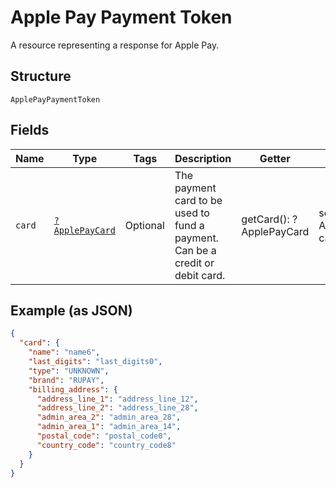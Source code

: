 
# Apple Pay Payment Token

A resource representing a response for Apple Pay.

## Structure

`ApplePayPaymentToken`

## Fields

| Name | Type | Tags | Description | Getter | Setter |
|  --- | --- | --- | --- | --- | --- |
| `card` | [`?ApplePayCard`](../../doc/models/apple-pay-card.md) | Optional | The payment card to be used to fund a payment. Can be a credit or debit card. | getCard(): ?ApplePayCard | setCard(?ApplePayCard card): void |

## Example (as JSON)

```json
{
  "card": {
    "name": "name6",
    "last_digits": "last_digits0",
    "type": "UNKNOWN",
    "brand": "RUPAY",
    "billing_address": {
      "address_line_1": "address_line_12",
      "address_line_2": "address_line_28",
      "admin_area_2": "admin_area_28",
      "admin_area_1": "admin_area_14",
      "postal_code": "postal_code0",
      "country_code": "country_code8"
    }
  }
}
```

